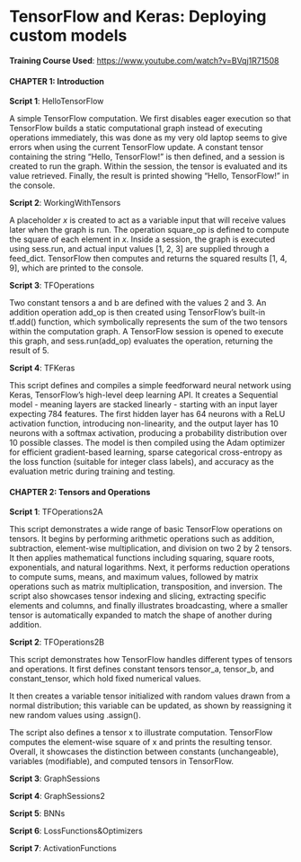 # TensorFlow and Keras: Deploying custom models

**Training Course Used**: https://www.youtube.com/watch?v=BVqj1R71508


#### CHAPTER 1: Introduction

**Script 1**: HelloTensorFlow

A simple TensorFlow computation. We first disables eager execution so that TensorFlow builds a static computational graph instead of executing operations immediately, this was done as my very old laptop seems to give errors when using the current TensorFlow update. A constant tensor containing the string “Hello, TensorFlow!” is then defined, and a session is created to run the graph. Within the session, the tensor is evaluated and its value retrieved. Finally, the result is printed showing “Hello, TensorFlow!” in the console.

**Script 2**: WorkingWithTensors

A placeholder *x* is created to act as a variable input that will receive values later when the graph is run. The operation square_op is defined to compute the square of each element in *x*. Inside a session, the graph is executed using sess.run, and actual input values [1, 2, 3] are supplied through a feed_dict. TensorFlow then computes and returns the squared results [1, 4, 9], which are printed to the console.

**Script 3**: TFOperations

Two constant tensors a and b are defined with the values 2 and 3. An addition operation add_op is then created using TensorFlow’s built-in tf.add() function, which symbolically represents the sum of the two tensors within the computation graph. A TensorFlow session is opened to execute this graph, and sess.run(add_op) evaluates the operation, returning the result of 5.

**Script 4**: TFKeras

This script defines and compiles a simple feedforward neural network using Keras, TensorFlow’s high-level deep learning API. It creates a Sequential model - meaning layers are stacked linearly - starting with an input layer expecting 784 features. The first hidden layer has 64 neurons with a ReLU activation function, introducing non-linearity, and the output layer has 10 neurons with a softmax activation, producing a probability distribution over 10 possible classes. The model is then compiled using the Adam optimizer for efficient gradient-based learning, sparse categorical cross-entropy as the loss function (suitable for integer class labels), and accuracy as the evaluation metric during training and testing.



#### CHAPTER 2: Tensors and Operations

**Script 1**: TFOperations2A

This script demonstrates a wide range of basic TensorFlow operations on tensors. It begins by performing arithmetic operations such as addition, subtraction, element-wise multiplication, and division on two 2 by 2 tensors. It then applies mathematical functions including squaring, square roots, exponentials, and natural logarithms. Next, it performs reduction operations to compute sums, means, and maximum values, followed by matrix operations such as matrix multiplication, transposition, and inversion. The script also showcases tensor indexing and slicing, extracting specific elements and columns, and finally illustrates broadcasting, where a smaller tensor is automatically expanded to match the shape of another during addition.

**Script 2**: TFOperations2B

This script demonstrates how TensorFlow handles different types of tensors and operations. It first defines constant tensors tensor_a, tensor_b, and constant_tensor, which hold fixed numerical values. 

It then creates a variable tensor initialized with random values drawn from a normal distribution; this variable can be updated, as shown by reassigning it new random values using .assign(). 

The script also defines a tensor x to illustrate computation. TensorFlow computes the element-wise square of x and prints the resulting tensor. Overall, it showcases the distinction between constants (unchangeable), variables (modifiable), and computed tensors in TensorFlow.

**Script 3**: GraphSessions

**Script 4**: GraphSessions2

**Script 5**: BNNs

**Script 6**: LossFunctions&Optimizers

**Script 7**: ActivationFunctions


